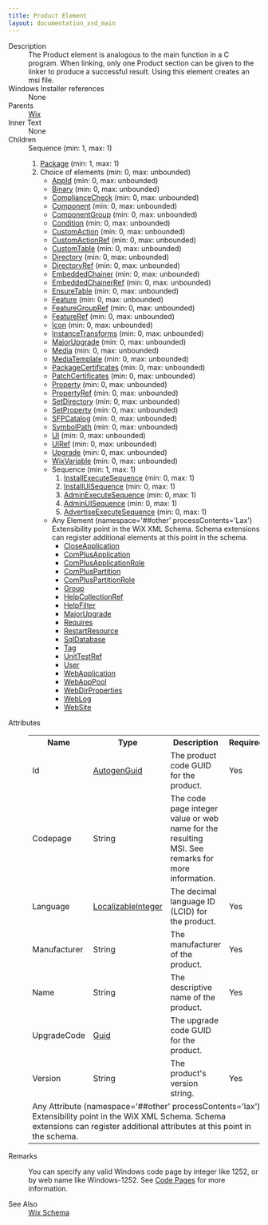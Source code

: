 ```yaml
---
title: Product Element
layout: documentation_xsd_main
---
```

<dl>
  <dt>Description</dt>
  <dd>         The Product element is analogous to the main function in a C program.  When linking, only one Product section         can be given to the linker to produce a successful result.  Using this element creates an msi file.       </dd>
  <dt>Windows Installer references</dt>
  <dd>None</dd>
  <dt>Parents</dt>
  <dd>
    <a href="../wix/">Wix</a>
  </dd>
  <dt>Inner Text</dt>
  <dd>None</dd>
  <dt>Children</dt>
  <dd>Sequence (min: 1, max: 1)<ol><li><a href="../package/">Package</a> (min: 1, max: 1)</li><li>Choice of elements (min: 0, max: unbounded)<ul><li><a href="../appid/">AppId</a> (min: 0, max: unbounded)</li><li><a href="../binary/">Binary</a> (min: 0, max: unbounded)</li><li><a href="../compliancecheck/">ComplianceCheck</a> (min: 0, max: unbounded)</li><li><a href="../component/">Component</a> (min: 0, max: unbounded)</li><li><a href="../componentgroup/">ComponentGroup</a> (min: 0, max: unbounded)</li><li><a href="../condition/">Condition</a> (min: 0, max: unbounded)</li><li><a href="../customaction/">CustomAction</a> (min: 0, max: unbounded)</li><li><a href="../customactionref/">CustomActionRef</a> (min: 0, max: unbounded)</li><li><a href="../customtable/">CustomTable</a> (min: 0, max: unbounded)</li><li><a href="../directory/">Directory</a> (min: 0, max: unbounded)</li><li><a href="../directoryref/">DirectoryRef</a> (min: 0, max: unbounded)</li><li><a href="../embeddedchainer/">EmbeddedChainer</a> (min: 0, max: unbounded)</li><li><a href="../embeddedchainerref/">EmbeddedChainerRef</a> (min: 0, max: unbounded)</li><li><a href="../ensuretable/">EnsureTable</a> (min: 0, max: unbounded)</li><li><a href="../feature/">Feature</a> (min: 0, max: unbounded)</li><li><a href="../featuregroupref/">FeatureGroupRef</a> (min: 0, max: unbounded)</li><li><a href="../featureref/">FeatureRef</a> (min: 0, max: unbounded)</li><li><a href="../icon/">Icon</a> (min: 0, max: unbounded)</li><li><a href="../instancetransforms/">InstanceTransforms</a> (min: 0, max: unbounded)</li><li><a href="../majorupgrade/">MajorUpgrade</a> (min: 0, max: unbounded)</li><li><a href="../media/">Media</a> (min: 0, max: unbounded)</li><li><a href="../mediatemplate/">MediaTemplate</a> (min: 0, max: unbounded)</li><li><a href="../packagecertificates/">PackageCertificates</a> (min: 0, max: unbounded)</li><li><a href="../patchcertificates/">PatchCertificates</a> (min: 0, max: unbounded)</li><li><a href="../property/">Property</a> (min: 0, max: unbounded)</li><li><a href="../propertyref/">PropertyRef</a> (min: 0, max: unbounded)</li><li><a href="../setdirectory/">SetDirectory</a> (min: 0, max: unbounded)</li><li><a href="../setproperty/">SetProperty</a> (min: 0, max: unbounded)</li><li><a href="../sfpcatalog/">SFPCatalog</a> (min: 0, max: unbounded)</li><li><a href="../symbolpath/">SymbolPath</a> (min: 0, max: unbounded)</li><li><a href="../ui/">UI</a> (min: 0, max: unbounded)</li><li><a href="../uiref/">UIRef</a> (min: 0, max: unbounded)</li><li><a href="../upgrade/">Upgrade</a> (min: 0, max: unbounded)</li><li><a href="../wixvariable/">WixVariable</a> (min: 0, max: unbounded)</li><li>Sequence (min: 1, max: 1)<ol><li><a href="../installexecutesequence/">InstallExecuteSequence</a> (min: 0, max: 1)</li><li><a href="../installuisequence/">InstallUISequence</a> (min: 0, max: 1)</li><li><a href="../adminexecutesequence/">AdminExecuteSequence</a> (min: 0, max: 1)</li><li><a href="../adminuisequence/">AdminUISequence</a> (min: 0, max: 1)</li><li><a href="../advertiseexecutesequence/">AdvertiseExecuteSequence</a> (min: 0, max: 1)</li></ol></li><li><span class="extension">Any Element (namespace='##other' processContents='Lax')                              Extensibility point in the WiX XML Schema.  Schema extensions can register additional                             elements at this point in the schema.                         </span><ul><li><a href="../../util/closeapplication" class="extension">CloseApplication</a></li><li><a href="../../complus/complusapplication" class="extension">ComPlusApplication</a></li><li><a href="../../complus/complusapplicationrole" class="extension">ComPlusApplicationRole</a></li><li><a href="../../complus/compluspartition" class="extension">ComPlusPartition</a></li><li><a href="../../complus/compluspartitionrole" class="extension">ComPlusPartitionRole</a></li><li><a href="../../util/group" class="extension">Group</a></li><li><a href="../../vs/helpcollectionref" class="extension">HelpCollectionRef</a></li><li><a href="../../vs/helpfilter" class="extension">HelpFilter</a></li><li><a href="../majorupgrade/">MajorUpgrade</a></li><li><a href="../../dependency/requires" class="extension">Requires</a></li><li><a href="../../util/restartresource" class="extension">RestartResource</a></li><li><a href="../../sql/sqldatabase" class="extension">SqlDatabase</a></li><li><a href="../../tag/tag" class="extension">Tag</a></li><li><a href="../../lux/unittestref" class="extension">UnitTestRef</a></li><li><a href="../../util/user" class="extension">User</a></li><li><a href="../../iis/webapplication" class="extension">WebApplication</a></li><li><a href="../../iis/webapppool" class="extension">WebAppPool</a></li><li><a href="../../iis/webdirproperties" class="extension">WebDirProperties</a></li><li><a href="../../iis/weblog" class="extension">WebLog</a></li><li><a href="../../iis/website" class="extension">WebSite</a></li></ul></li></ul></li></ol></dd>
  <dt>Attributes</dt>
  <dd>
    <table cellspacing="0" cellpadding="0" class="schema">
      <tr>
        <th width="15%">Name</th>
        <th width="15%">Type</th>
        <th width="65%">Description</th>
        <th width="15%">Required</th>
      </tr>
      <tr>
        <td>Id</td>
        <td><a href="../simple_type_autogenguid/">AutogenGuid</a></td>
        <td>The product code GUID for the product.</td>
        <td>Yes</td>
      </tr>
      <tr>
        <td>Codepage</td>
        <td>String</td>
        <td>The code page integer value or web name for the resulting MSI. See remarks for more information.</td>
        <td>&nbsp;</td>
      </tr>
      <tr>
        <td>Language</td>
        <td><a href="../simple_type_localizableinteger/">LocalizableInteger</a></td>
        <td>The decimal language ID (LCID) for the product.</td>
        <td>Yes</td>
      </tr>
      <tr>
        <td>Manufacturer</td>
        <td>String</td>
        <td>The manufacturer of the product.</td>
        <td>Yes</td>
      </tr>
      <tr>
        <td>Name</td>
        <td>String</td>
        <td>The descriptive name of the product.</td>
        <td>Yes</td>
      </tr>
      <tr>
        <td>UpgradeCode</td>
        <td><a href="../simple_type_guid/">Guid</a></td>
        <td>The upgrade code GUID for the product.</td>
        <td>&nbsp;</td>
      </tr>
      <tr>
        <td>Version</td>
        <td>String</td>
        <td>The product's version string.</td>
        <td>Yes</td>
      </tr>
      <tr>
        <td colspan="4">
          <span class="extension">Any Attribute (namespace='##other' processContents='lax')                      Extensibility point in the WiX XML Schema.  Schema extensions can register additional                     attributes at this point in the schema.                 </span>
        </td>
      </tr>
    </table>
  </dd>
  <dt>Remarks</dt>
  <dd><p>You can specify any valid Windows code page by integer like 1252, or by web name like Windows-1252. See <a href="../../../overview/codepage">Code Pages</a> for more information.</p></dd>
  <dt>See Also</dt>
  <dd>
    <a href="../wix">Wix Schema</a>
  </dd>
</dl>
